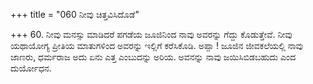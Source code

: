 +++
title = "060 ನೀವು ಚಿತ್ತವಿಸಿದೊಡೆ"

+++
60. ನೀವು ಮನಸ್ಸು ಮಾಡಿದರೆ ಪಗಡೆಯ ಜೂಜಿನಿಂದ ನಾವು ಅವರನ್ನು ಗೆದ್ದು ಕೊಡುತ್ತೇವೆ. ನೀವು ಯಥಾಯೋಗ್ಯ ಪ್ರೀತಿಯ ಮಾತುಗಳಿಂದ ಅವರನ್ನು ಇಲ್ಲಿಗೆ ಕರೆಸಿಕೊಡಿ. ಅಪ್ಪಾ ! ಜೂಜಿನ ಜೀವಕಲೆಯಲ್ಲಿ ನಾವು ಜಾಣರು,  ಧರ್ಮರಾಜ ಅದು ಏನು ಎತ್ತ ಎಂಬುದನ್ನು ಅರಿಯ. ಅವನನ್ನು ನಾವು ಜಯಿಸಿಬಿಡಬಹುದು ಎಂದ ದುರ್ಯೋಧನ.